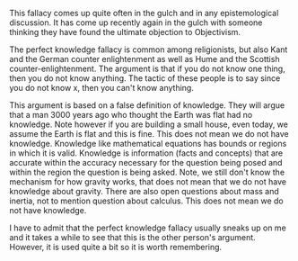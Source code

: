 
This fallacy comes up quite often in the gulch and in any epistemological discussion. It has come up recently again in the gulch with someone thinking they have found the ultimate objection to Objectivism.

  
  

The perfect knowledge fallacy is common among religionists, but also Kant and the German counter enlightenment as well as Hume and the Scottish counter-enlightenment. The argument is that if you do not know one thing, then you do not know anything. The tactic of these people is to say since you do not know x, then you can't know anything.

  
  

This argument is based on a false definition of knowledge. They will argue that a man 3000 years ago who thought the Earth was flat had no knowledge. Note however if you are building a small house, even today, we assume the Earth is flat and this is fine. This does not mean we do not have knowledge. Knowledge like mathematical equations has bounds or regions in which it is valid. Knowledge is information (facts and concepts) that are accurate within the accuracy necessary for the question being posed and within the region the question is being asked. Note, we still don't know the mechanism for how gravity works, that does not mean that we do not have knowledge about gravity. There are also open questions about mass and inertia, not to mention question about calculus. This does not mean we do not have knowledge.

  
  

I have to admit that the perfect knowledge fallacy usually sneaks up on me and it takes a while to see that this is the other person's argument. However, it is used quite a bit so it is worth remembering.